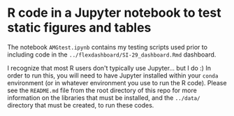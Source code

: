 # R code in a Jupyter notebook to test static figures and tables

The notebook `AMGtest.ipynb` contains my testing scripts used prior to including code in the `../flexdashboard/SI-29_dashboard.Rmd` dashboard.

I recognize that most R users don't typically use Jupyter... but I do :)  In order to run this, you will need to have Jupyter installed within your `conda` environment (or in whatever environment you use to run the R code).  Please see the `README.md` file from the root directory of this repo for more information on the libraries that must be installed, and the `../data/` directory that must be created, to run these codes.  
